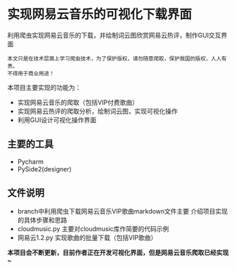 # 实现网易云音乐的可视化下载界面
利用爬虫实现网易云音乐的下载，并绘制词云图欣赏网易云热评，制作GUI交互界面

```
本文只是在技术层面上学习爬虫技术，为了保护版权，请勿随意爬取，保护我国的版权，人人有责。
不得用于商业用途！
```

本项目主要实现的功能为：
* 实现网易云音乐的爬取（包括VIP付费歌曲）
* 实现网易云热评的爬取分析，绘制词云图，实现可视化操作
* 利用GUI设计可视化操作界面

## 主要的工具
* Pycharm
* PySide2(designer)


## 文件说明
* branch中利用爬虫下载网易云音乐VIP歌曲markdown文件主要 介绍项目实现的具体步骤和思路
* cloudmusic.py   主要对cloudmusic库作简要的代码示例
* 网易云1.2.py     实现歌曲的批量下载（包括VIP歌曲）

**本项目会不断更新，目前作者正在开发可视化界面，但是网易云音乐爬取已经实现~**
